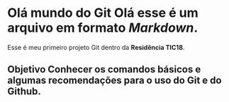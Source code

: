 # Olá mundo do Git Olá esse é um arquivo em formato *Markdown*.
Esse é meu primeiro projeto Git dentro da **Residência TIC18**.
## Objetivo Conhecer os comandos básicos e algumas recomendações para o uso do Git e do Github.
